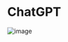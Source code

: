 # ChatGPT

![image](https://github.com/RajshreeRajoliya/ChatGPT/assets/113670900/d92e0561-a37f-4b7c-84d3-43f2ef6f32a9)
